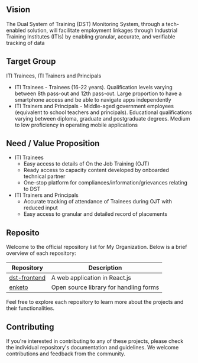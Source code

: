## Vision
The Dual System of Training (DST) Monitoring System, through a tech-enabled solution,  will facilitate employment linkages through Industrial Training Institutes (ITIs) by enabling granular, accurate, and verifiable tracking of data

## Target Group
ITI Trainees, ITI Trainers and Principals 
- ITI Trainees - Trainees (16-22 years). Qualification levels varying between 8th pass-out and 12th pass-out. Large proportion to have a smartphone access and be able to navigate apps independently
- ITI Trainers and Principals - Middle-aged government employees (equivalent to school teachers and principals). Educational qualifications varying between diploma, graduate and postgraduate degrees. Medium to low proficiency in operating mobile applications

## Need / Value Proposition
- ITI Trainees
  - Easy access to details of On the Job Training (OJT) 
  - Ready access to capacity content developed by onboarded technical partner
  - One-stop platform for compliances/information/grievances relating to DST
- ITI Trainers and Principals
  - Accurate tracking of attendance of Trainees during OJT with reduced input
  - Easy access to granular and detailed record of placements

## Reposito

Welcome to the official repository list for My Organization. Below is a brief overview of each repository:

| Repository           | Description                                      |
|----------------------|--------------------------------------------------|
| [dst-frontend](link1)    | A web application in React.js|
| [enketo](link2)    | Open source library for handling forms|

Feel free to explore each repository to learn more about the projects and their functionalities.

## Contributing

If you're interested in contributing to any of these projects, please check the individual repository's documentation and guidelines. We welcome contributions and feedback from the community.


